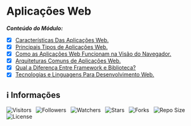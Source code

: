 <!-- Título -->
# Aplicações Web

***Conteúdo do Módulo:***

* [x] [Características Das Aplicações Web.](https://github.com/Devsgeeknerd/cla-car-das-apl-web-apl-web-apl-arq-fun-fun)
* [x] [Principais Tipos de Aplicações Web.](https://github.com/Devsgeeknerd/cla-pri-tip-apl-web-apl-web-apl-arq-fun-fun)
* [x] [Como as Aplicações Web Funcionam na Visão do Navegador.](https://github.com/Devsgeeknerd/cla-com-apl-web-fun-vis-nav-apl-web-apl-arq-fun-fun)
* [x] [Arquiteturas Comuns de Aplicações Web.](https://github.com/Devsgeeknerd/cla-arq-com-apl-web-apl-web-apl-arq-fun-fun)
* [x] [Qual a Diferença Entre Framework e Biblioteca?](https://github.com/Devsgeeknerd/cla-qua-dif-ent-fra-bib-apl-web-apl-arq-fun-fun)
* [x] [Tecnologias e Linguagens Para Desenvolvimento Web.](https://github.com/Devsgeeknerd/cla-tec-lin-par-des-web-apl-web-apl-arq-fun-fun)

<!-- Informações -->
## &#8505; Informações

![Visitors](https://api.visitorbadge.io/api/visitors?path=Devsgeeknerd%2Fmod-apl-web-apl-arq-fun-fun&label=Visitantes&labelColor=%23700070&labelStyle=none&countColor=%23000fff&style=plastic&color=%23ffffff "Total de Visitantes")
&nbsp;
![Followers](https://img.shields.io/github/followers/Devsgeeknerd?style=p&label=Seguidores&labelColor=800080&color=000fff "Total de Seguidores")
&nbsp;
![Watchers](https://img.shields.io/github/watchers/Devsgeeknerd/mod-apl-web-apl-arq-fun-fun?style=p&label=Observadores&labelColor=800080&color=000fff "Total de Observadores")
&nbsp;
![Stars](https://img.shields.io/github/stars/Devsgeeknerd/mod-apl-web-apl-arq-fun-fun?style=p&label=Estrelas&labelColor=800080&color=000fff "Total de Estrelas")
&nbsp;
![Forks](https://img.shields.io/github/forks/Devsgeeknerd/mod-apl-web-apl-arq-fun-fun?style=p&label=Bifurcações&labelColor=800080&color=000fff "Total de Bifurcações")
&nbsp;
![Repo Size](https://img.shields.io/github/repo-size/Devsgeeknerd/mod-apl-web-apl-arq-fun-fun?style=p&label=Tamanho&labelColor=800080&color=000fff "Tamanho do Repositório")
&nbsp;
![License](https://img.shields.io/github/license/Devsgeeknerd/mod-apl-web-apl-arq-fun-fun?style=p&label=Licença&labelColor=800080&color=000fff "Licença do Repositório")
